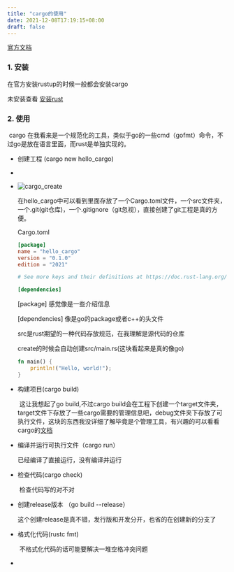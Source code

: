 ```yaml
---
title: "cargo的使用"
date: 2021-12-08T17:19:15+08:00
draft: false
---
```




[官方文档](https://kaisery.github.io/trpl-zh-cn/ch01-03-hello-cargo.html)

### 1. 安装

在官方安装rustup的时候一般都会安装cargo

未安装查看 [安装rust](http://www.lsill.com/rust/%E5%AE%89%E8%A3%85rust/)



### 2. 使用

​	cargo 在我看来是一个规范化的工具，类似于go的一些cmd（gofmt）命令，不过go是放在语言里面，而rust是单独实现的。

- 创建工程 (cargo new hello_cargo)

- 

- ![cargo_create](E:\github\nbook\static\images\rust\cargo_create.PNG)

  ​	在hello_cargo中可以看到里面存放了一个Cargo.toml文件，一个src文件夹，一个.git(git仓库)，一个.gitignore（git忽视），直接创建了git工程是真的方便。

  Cargo.toml

  ```toml
  [package]
  name = "hello_cargo"
  version = "0.1.0"
  edition = "2021"
  
  # See more keys and their definitions at https://doc.rust-lang.org/cargo/reference/manifest.html
  
  [dependencies]
  ```

  [package] 感觉像是一些介绍信息

  [dependencies] 像是go的package或者c++的头文件

  src是rust期望的一种代码存放规范，在我理解是源代码的仓库

  create的时候会自动创建src/main.rs(这块看起来是真的像go)

  ```rust
  fn main() {
      println!("Hello, world!");
  }
  ```

- 构建项目(cargo build)

  ​	这让我想起了go build,不过cargo build会在工程下创建一个target文件夹，target文件下存放了一些cargo需要的管理信息吧，debug文件夹下存放了可执行文件，这块的东西我没详细了解毕竟是个管理工具，有兴趣的可以看看cargo的[文档](https://doc.rust-lang.org/cargo/)

- 编译并运行可执行文件（cargo run）

  已经编译了直接运行，没有编译并运行

- 检查代码(cargo check)

  ​	检查代码写的对不对

- 创建release版本 （go build --release）

  这个创建release是真不错，发行版和开发分开，也省的在创建新的分支了

- 格式化代码(rustc fmt)

  ​	不格式化代码的话可能要解决一堆空格冲突问题

- 

